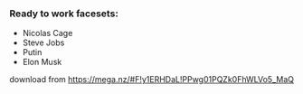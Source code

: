### **Ready to work facesets**:

- Nicolas Cage
- Steve Jobs
- Putin
- Elon Musk

download from https://mega.nz/#F!y1ERHDaL!PPwg01PQZk0FhWLVo5_MaQ
